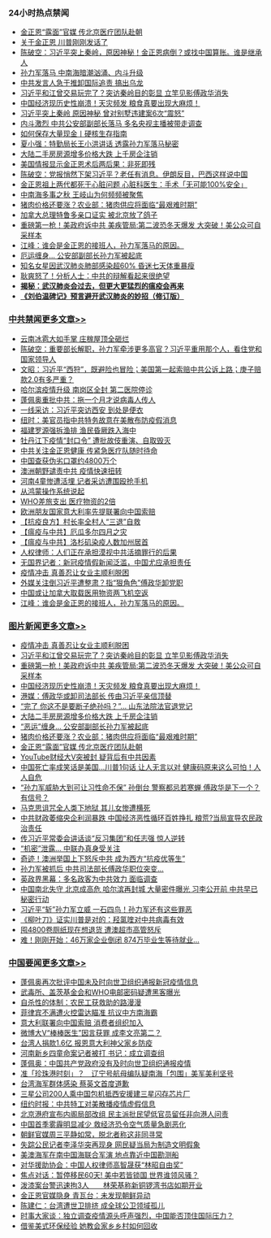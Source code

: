 <div class="catlist">
<h3>24小时热点禁闻</h3>
<ul>
<li><a href="https://github.com/fqnews/bnews/blob/master/topimagenews/20200422/1317086.md">金正恩“露面”官媒 传北京医疗团队赴朝</a></li>
<li><a href="https://github.com/fqnews/bnews/blob/master/cbnews/20200422/1317243.md">关于金正恩 川普刚刚发话了</a></li>
<li><a href="https://github.com/fqnews/bnews/blob/master/cbnews/20200422/1317020.md">陈破空：习近平突上秦岭，原因神秘！金正恩病倒？或找中国算账。谁是继承人 </a></li>
<li><a href="https://github.com/fqnews/bnews/blob/master/cbnews/20200422/1317123.md">孙力军落马 中南海暗潮汹涌、内斗升级</a></li>
<li><a href="https://github.com/fqnews/bnews/blob/master/cbnews/20200422/1317088.md">中共发言人急于推卸国际追责 搞出乌龙</a></li>
<li><a href="https://github.com/fqnews/bnews/blob/master/topimagenews/20200422/1317402.md">习近平和江曾交易玩完了？突访秦岭目的彰显 立竿见影傅政华消失</a></li>
<li><a href="https://github.com/fqnews/bnews/blob/master/topimagenews/20200422/1317262.md">中国经济现历史性崩溃！天灾频发 粮食真要出现大麻烦！</a></li>
<li><a href="https://github.com/fqnews/bnews/blob/master/cbnews/20200422/1317238.md">习近平突上秦岭 原因神秘 曾对别墅违建案6次“震怒”</a></li>
<li><a href="https://github.com/fqnews/bnews/blob/master/cbnews/20200422/1317178.md">内斗激烈 中共公安部副部长落马 多名央视主播被带走调查</a></li>
<li><a href="https://github.com/fqnews/bnews/blob/master/cnnews/20200422/1317108.md">如何保存大量现金丨硬核生存指南</a></li>
<li><a href="https://github.com/fqnews/bnews/blob/master/comments/20200422/1317076.md">夏小强：特勤局长王小洪讲话 透露孙力军落马秘密</a></li>
<li><a href="https://github.com/fqnews/bnews/blob/master/topimagenews/20200422/1317199.md">大陆二手房房源增多价格大跌 上千房企注销</a></li>
<li><a href="https://github.com/fqnews/bnews/blob/master/comments/20200422/1317266.md">美国情报显示金正恩术后两后果：非死即残</a></li>
<li><a href="https://github.com/fqnews/bnews/blob/master/cbnews/20200422/1317215.md">陈破空：党报悄然下架习近平？老任有消息。伊朗反目，巴西这样说中国 </a></li>
<li><a href="https://github.com/fqnews/bnews/blob/master/cnnews/20200422/1317263.md">金正恩祖上两代都死于心脏问题 心脏科医生：手术「无可能100%安全」</a></li>
<li><a href="https://github.com/fqnews/bnews/blob/master/cnnews/20200422/1317293.md">中南海多事之秋 王岐山为何频频被聚焦</a></li>
<li><a href="https://github.com/fqnews/bnews/blob/master/topimagenews/20200422/1317087.md">猪肉价格还要涨？农业部：猪肉供应将面临“最艰难时期”</a></li>
<li><a href="https://github.com/fqnews/bnews/blob/master/cbnews/20200422/1317230.md">加拿大总理特鲁多亲口证实 被北京放了鸽子</a></li>
<li><a href="https://github.com/fqnews/bnews/blob/master/topimagenews/20200422/1317371.md">重磅第一枪！美政府诉中共 美疾管局:第二波恐冬天爆发 大突破！美公众可自采样本</a></li>
<li><a href="https://github.com/fqnews/bnews/blob/master/cbnews/20200422/1317415.md">江峰：谁会是金正恩的接班人，孙力军落马的原因。</a></li>
<li><a href="https://github.com/fqnews/bnews/blob/master/cbnews/20200422/1317163.md">厄运缠身… 公安部副部长孙力军被起底</a></li>
<li><a href="https://github.com/fqnews/bnews/blob/master/yule/20200422/1317095.md">知名女星因武汉肺炎肺部感染超60% 昏迷七天体重暴瘦</a></li>
<li><a href="https://github.com/fqnews/bnews/blob/master/cbnews/20200422/1317236.md">耿爽怒了！分析人士：中共的辩解看起来很绝望</a></li>
<li><b><a href="https://github.com/fqnews/bnews/blob/master/comments/20200211/1275071.md" target="_blank">揭秘：武汉肺炎会过去，但更大更猛烈的瘟疫会再来</a></b></li>
<li><b><a href="https://github.com/fqnews/bnews/blob/master/comments/20200207/1272816.md" target="_blank">《刘伯温碑记》预言避开武汉肺炎的妙招（修订版）</a></b></li>
</ul>
</div>

<div class="catlist">
<h3><a href="https://github.com/fqnews/bnews/blob/master/cbnews/" target="_blank">中共禁闻</a><span><a href="https://github.com/fqnews/bnews/blob/master/cbnews/" target="_blank" rel="nofollow">更多文章>></a></span></h3>
<ul>
<li><a href="https://github.com/fqnews/bnews/blob/master/cbnews/20200423/1317629.md" target="_blank">云南冰雹大如手掌 庄稼屋顶全砸烂</a></li>
<li><a href="https://github.com/fqnews/bnews/blob/master/cbnews/20200423/1317624.md" target="_blank">陈破空：重要部长解职，孙力军牵涉更多高官？习近平重用那个人，看住党和国家领导人</a></li>
<li><a href="https://github.com/fqnews/bnews/blob/master/cbnews/20200423/1317617.md" target="_blank">文昭：习近平“西狩”，既避险也冒险；美国第一起索赔中共公诉上路；庚子赔款2.0有多严重？</a></li>
<li><a href="https://github.com/fqnews/bnews/blob/master/cbnews/20200423/1317584.md" target="_blank">哈尔滨疫情升级 南岗区全封 第二医院停诊</a></li>
<li><a href="https://github.com/fqnews/bnews/blob/master/cbnews/20200423/1317576.md" target="_blank">蓬佩奥重批中共：拖一个月才说病毒人传人</a></li>
<li><a href="https://github.com/fqnews/bnews/blob/master/cbnews/20200423/1317575.md" target="_blank">一线采访：习近平突访西安 到处是便衣</a></li>
<li><a href="https://github.com/fqnews/bnews/blob/master/cbnews/20200423/1317574.md" target="_blank">纽时：美官员指中共特务故意在美散布防疫假消息</a></li>
<li><a href="https://github.com/fqnews/bnews/blob/master/cbnews/20200423/1317573.md" target="_blank">福建罗源强拆渔排 渔民昏厥跌入海中</a></li>
<li><a href="https://github.com/fqnews/bnews/blob/master/cbnews/20200423/1317564.md" target="_blank">牡丹江下疫情“封口令” 遭批故伎重演、自取毁灭</a></li>
<li><a href="https://github.com/fqnews/bnews/blob/master/cbnews/20200423/1317559.md" target="_blank">中共关注金正恩健康 传紧急医疗队随时待命</a></li>
<li><a href="https://github.com/fqnews/bnews/blob/master/cbnews/20200423/1317558.md" target="_blank">中国查获伪劣口罩约4800万个</a></li>
<li><a href="https://github.com/fqnews/bnews/blob/master/cbnews/20200423/1317552.md" target="_blank">澳洲朝野谴责中共 疫情快速扭转</a></li>
<li><a href="https://github.com/fqnews/bnews/blob/master/cbnews/20200423/1317551.md" target="_blank">河南4童惨遭活埋 记者采访遭围殴抢手机</a></li>
<li><a href="https://github.com/fqnews/bnews/blob/master/cbnews/20200423/1317539.md" target="_blank">从鸿蒙操作系统说起</a></li>
<li><a href="https://github.com/fqnews/bnews/blob/master/cbnews/20200423/1317511.md" target="_blank">WHO差旅支出 医疗物资的2倍</a></li>
<li><a href="https://github.com/fqnews/bnews/blob/master/cbnews/20200423/1317481.md" target="_blank">欧洲朋友国家意大利率先提联署向中国索赔</a></li>
<li><a href="https://github.com/fqnews/bnews/blob/master/cbnews/20200422/1317391.md" target="_blank">【抗疫良方】村长率全村人“三退”自救</a></li>
<li><a href="https://github.com/fqnews/bnews/blob/master/cbnews/20200422/1317410.md" target="_blank">【瘟疫与中共】厄瓜多尔四月之灾</a></li>
<li><a href="https://github.com/fqnews/bnews/blob/master/cbnews/20200422/1317411.md" target="_blank">【瘟疫与中共】洛杉矶染疫人数加州居首</a></li>
<li><a href="https://github.com/fqnews/bnews/blob/master/cbnews/20200422/1317444.md" target="_blank">人权律师：人们正在承担漠视中共活摘罪行的后果</a></li>
<li><a href="https://github.com/fqnews/bnews/blob/master/cbnews/20200422/1317449.md" target="_blank">无国界记者：新冠疫情假新闻泛滥，中国尤应承担责任</a></li>
<li><a href="https://github.com/fqnews/bnews/blob/master/comments/20200422/1317445.md" target="_blank">疫情冲击 真善忍让女业主顺利脱困</a></li>
<li><a href="https://github.com/fqnews/bnews/blob/master/cbnews/20200422/1317438.md" target="_blank">外媒关注倒习近平遭整肃？指“狠角色”傅政华卸党职</a></li>
<li><a href="https://github.com/fqnews/bnews/blob/master/cbnews/20200422/1317437.md" target="_blank">中国或让加拿大取载医用物资两飞机空返</a></li>
<li><a href="https://github.com/fqnews/bnews/blob/master/cbnews/20200422/1317415.md" target="_blank">江峰：谁会是金正恩的接班人，孙力军落马的原因。</a></li>

</ul>
</div>
<div class="catlist">
<h3><a href="https://github.com/fqnews/bnews/blob/master/topimagenews/" target="_blank">图片新闻</a><span><a href="https://github.com/fqnews/bnews/blob/master/topimagenews/" target="_blank" rel="nofollow">更多文章>></a></span></h3>
<ul>
<li><a href="https://github.com/fqnews/bnews/blob/master/comments/20200422/1317445.md" target="_blank">疫情冲击 真善忍让女业主顺利脱困</a></li>
<li><a href="https://github.com/fqnews/bnews/blob/master/topimagenews/20200422/1317402.md" target="_blank">习近平和江曾交易玩完了？突访秦岭目的彰显 立竿见影傅政华消失</a></li>
<li><a href="https://github.com/fqnews/bnews/blob/master/topimagenews/20200422/1317371.md" target="_blank">重磅第一枪！美政府诉中共 美疾管局:第二波恐冬天爆发 大突破！美公众可自采样本</a></li>
<li><a href="https://github.com/fqnews/bnews/blob/master/topimagenews/20200422/1317262.md" target="_blank">中国经济现历史性崩溃！天灾频发 粮食真要出现大麻烦！</a></li>
<li><a href="https://github.com/fqnews/bnews/blob/master/topimagenews/20200422/1317242.md" target="_blank">港媒：傅政华或卸司法部长 传由习近平亲信顶替</a></li>
<li><a href="https://github.com/fqnews/bnews/blob/master/topimagenews/20200422/1317203.md" target="_blank">“完了 你这不是要断子绝孙吗？”… 山东法院法官退党记</a></li>
<li><a href="https://github.com/fqnews/bnews/blob/master/topimagenews/20200422/1317199.md" target="_blank">大陆二手房房源增多价格大跌 上千房企注销</a></li>
<li><a href="https://github.com/fqnews/bnews/blob/master/topimagenews/20200422/1317198.md" target="_blank">“恶运”缠身… 公安部副部长孙力军被起底</a></li>
<li><a href="https://github.com/fqnews/bnews/blob/master/topimagenews/20200422/1317087.md" target="_blank">猪肉价格还要涨？农业部：猪肉供应将面临“最艰难时期”</a></li>
<li><a href="https://github.com/fqnews/bnews/blob/master/topimagenews/20200422/1317086.md" target="_blank">金正恩“露面”官媒 传北京医疗团队赴朝</a></li>
<li><a href="https://github.com/fqnews/bnews/blob/master/topimagenews/20200422/1317085.md" target="_blank">YouTube财经大V突被封 疑背后有中共因素</a></li>
<li><a href="https://github.com/fqnews/bnews/blob/master/topimagenews/20200421/1316813.md" target="_blank">中国死亡率成笑话是美国&#8230;川普1句话 让人无言以对 健康码原来这么可怕！人人自危</a></li>
<li><a href="https://github.com/fqnews/bnews/blob/master/topimagenews/20200421/1316694.md" target="_blank">“孙力军威胁大到可让习性命不保” 孙倒台 警察都忌若寒蝉 傅政华是下一个？有信号？</a></li>
<li><a href="https://github.com/fqnews/bnews/blob/master/topimagenews/20200421/1316657.md" target="_blank">马克思诅咒全人类下地狱 其儿女惨遭横死</a></li>
<li><a href="https://github.com/fqnews/bnews/blob/master/topimagenews/20200421/1316640.md" target="_blank">中共财政萎缩央企利润暴跌 中国经济恶性循环百姓挣扎 粮荒?当局宣导农民政治责任</a></li>
<li><a href="https://github.com/fqnews/bnews/blob/master/topimagenews/20200421/1316625.md" target="_blank">传习近平常委会讲话谈“反习集团”和任志强 惊人逆转</a></li>
<li><a href="https://github.com/fqnews/bnews/blob/master/topimagenews/20200421/1316586.md" target="_blank">“机密”泄露… 中联办真身受关注</a></li>
<li><a href="https://github.com/fqnews/bnews/blob/master/topimagenews/20200421/1316446.md" target="_blank">奇迹！澳洲举国上下怒斥中共 成为西方“抗疫优等生”</a></li>
<li><a href="https://github.com/fqnews/bnews/blob/master/topimagenews/20200421/1316398.md" target="_blank">孙力军被抓后 中共司法部长傅政华职位突变&#8230;</a></li>
<li><a href="https://github.com/fqnews/bnews/blob/master/topimagenews/20200421/1316397.md" target="_blank">英政界黑幕：多名政客为中共效力 面临调查</a></li>
<li><a href="https://github.com/fqnews/bnews/blob/master/topimagenews/20200420/1316099.md" target="_blank">中国南北失守 北京成高危 哈尔滨再封城 大量密件曝光 习李公开前 中共早已秘密行动</a></li>
<li><a href="https://github.com/fqnews/bnews/blob/master/topimagenews/20200420/1315999.md" target="_blank">习近平“斩”孙力军立威 一石四鸟！孙力军还有这些罪恶</a></li>
<li><a href="https://github.com/fqnews/bnews/blob/master/topimagenews/20200420/1315998.md" target="_blank">《柳叶刀》证实川普是对的：羟氯喹对中共病毒有效</a></li>
<li><a href="https://github.com/fqnews/bnews/blob/master/topimagenews/20200420/1315963.md" target="_blank">囤4800卷厕纸现在想退货 遭澳超市高管怒斥</a></li>
<li><a href="https://github.com/fqnews/bnews/blob/master/topimagenews/20200420/1315947.md" target="_blank">难！刚刚开始：46万家企业倒闭 874万毕业生等待就业…</a></li>

</ul>
</div>
<div class="catlist">
<h3><a href="https://github.com/fqnews/bnews/blob/master/headline/" target="_blank">中国要闻</a><span><a href="https://github.com/fqnews/bnews/blob/master/headline/" target="_blank" rel="nofollow">更多文章>></a></span></h3>
<ul>
<li><a href="https://github.com/fqnews/bnews/blob/master/headline/20200423/1317580.md" target="_blank">蓬佩奥再次批评中国未及时向世卫组织通报新冠疫情信息</a></li>
<li><a href="https://github.com/fqnews/bnews/blob/master/headline/20200423/1317544.md" target="_blank">武毒所、盖茨基金会和WHO电邮密码疑遭黑客曝光</a></li>
<li><a href="https://github.com/fqnews/bnews/blob/master/headline/20200423/1317543.md" target="_blank">自杀性的体制：农民工获救助的路漫漫</a></li>
<li><a href="https://github.com/fqnews/bnews/blob/master/headline/20200423/1317542.md" target="_blank">菲律宾不满遭火控雷达瞄准   抗议中方南海霸</a></li>
<li><a href="https://github.com/fqnews/bnews/blob/master/headline/20200423/1317541.md" target="_blank">意大利联署向中国索赔   消费者组织加入</a></li>
<li><a href="https://github.com/fqnews/bnews/blob/master/headline/20200423/1317523.md" target="_blank">微博大V“棒棒医生”因言获罪 成李文亮第二？</a></li>
<li><a href="https://github.com/fqnews/bnews/blob/master/headline/20200423/1317510.md" target="_blank">台湾人捐款1.6亿  报恩意大利神父家乡防疫</a></li>
<li><a href="https://github.com/fqnews/bnews/blob/master/headline/20200423/1317509.md" target="_blank">河南新乡四童命案记者被打  书记：成立调查组</a></li>
<li><a href="https://github.com/fqnews/bnews/blob/master/headline/20200423/1317508.md" target="_blank">蓬佩奥：中国共产党政府没有及时向世卫组织通报疫情</a></li>
<li><a href="https://github.com/fqnews/bnews/blob/master/headline/20200423/1317505.md" target="_blank">准「珍珠港时刻」？　辽宁号航母编队疑南海「包围」美军美利坚号</a></li>
<li><a href="https://github.com/fqnews/bnews/blob/master/headline/20200423/1317492.md" target="_blank">台湾海军群体感染 蔡英文首度道歉</a></li>
<li><a href="https://github.com/fqnews/bnews/blob/master/headline/20200423/1317470.md" target="_blank">三星公司200人乘中国包机抵西安援建三星闪存芯片厂</a></li>
<li><a href="https://github.com/fqnews/bnews/blob/master/headline/20200423/1317469.md" target="_blank">纽约时报：中共特工对美散播疫情虚假信息</a></li>
<li><a href="https://github.com/fqnews/bnews/blob/master/headline/20200423/1317463.md" target="_blank">北京港府宣布内阁局部改组 民主派批民望低官员留任非向港人问责</a></li>
<li><a href="https://github.com/fqnews/bnews/blob/master/headline/20200422/1317458.md" target="_blank">中国首季雾霾明显减少 救经济恐令空气质量急剧恶化</a></li>
<li><a href="https://github.com/fqnews/bnews/blob/master/headline/20200422/1317446.md" target="_blank">朝鲜官媒周三平静如常，脱北者称这非同寻常</a></li>
<li><a href="https://github.com/fqnews/bnews/blob/master/headline/20200422/1317443.md" target="_blank">失踪公民记者李泽华突再现身      网民疑当局为制造文明假象</a></li>
<li><a href="https://github.com/fqnews/bnews/blob/master/headline/20200422/1317414.md" target="_blank">美澳海军在南中国海联合军演 地点靠近中国勘测船</a></li>
<li><a href="https://github.com/fqnews/bnews/blob/master/headline/20200422/1317403.md" target="_blank">对华援助协会：中国人权律师高智晟获“林昭自由奖”</a></li>
<li><a href="https://github.com/fqnews/bnews/blob/master/headline/20200422/1317396.md" target="_blank">焦点对话：暂停移民60天! 美中若皆锁国 世界谁领风骚？</a></li>
<li><a href="https://github.com/fqnews/bnews/blob/master/headline/20200422/1317395.md" target="_blank">泼漆案台警迅速拘3人　　林荣基称新铜锣湾书店如期开业</a></li>
<li><a href="https://github.com/fqnews/bnews/blob/master/headline/20200422/1317394.md" target="_blank">金正恩官媒隐身   青瓦台：未发现朝鲜异动</a></li>
<li><a href="https://github.com/fqnews/bnews/blob/master/headline/20200422/1317393.md" target="_blank">陈建仁：台湾遭世卫排挤  成全球公卫领域孤儿</a></li>
<li><a href="https://github.com/fqnews/bnews/blob/master/headline/20200422/1317386.md" target="_blank">时事大家谈：独立调查疫情源头呼声强烈，中国能否顶住国际压力？</a></li>
<li><a href="https://github.com/fqnews/bnews/blob/master/headline/20200422/1317385.md" target="_blank">借鉴美式环保经验 她教会家乡乡村如何回收</a></li>

</ul>
</div>